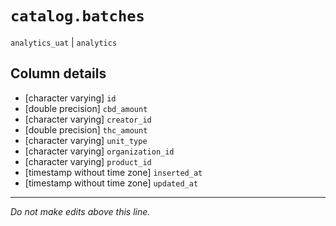 # `catalog.batches`
`analytics_uat` | `analytics`

## Column details
* [character varying] `id`
* [double precision] `cbd_amount`
* [character varying] `creator_id`
* [double precision] `thc_amount`
* [character varying] `unit_type`
* [character varying] `organization_id`
* [character varying] `product_id`
* [timestamp without time zone] `inserted_at`
* [timestamp without time zone] `updated_at`

-------------------------------------------------------------------------------
*Do not make edits above this line.*
